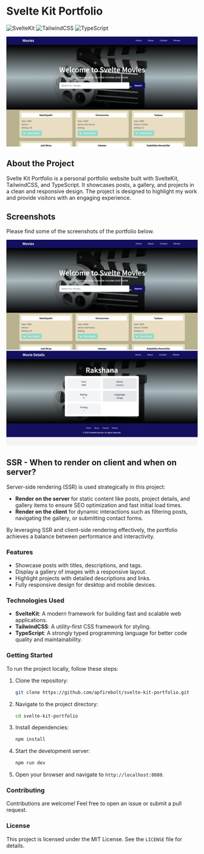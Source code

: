# Svelte Kit Portfolio

![SvelteKit](https://img.shields.io/badge/SvelteKit-4A4A55?style=for-the-badge&logo=svelte&logoColor=FF3E00)
![TailwindCSS](https://img.shields.io/badge/TailwindCSS-38B2AC?style=for-the-badge&logo=tailwind-css&logoColor=white)
![TypeScript](https://img.shields.io/badge/TypeScript-3178C6?style=for-the-badge&logo=typescript&logoColor=white)

![Cover](./screenshots/1.png)

## About the Project

Svelte Kit Portfolio is a personal portfolio website built with SvelteKit, TailwindCSS, and TypeScript. It showcases posts, a gallery, and projects in a clean and responsive design. The project is designed to highlight my work and provide visitors with an engaging experience.

## Screenshots

Please find some of the screenshots of the portfolio below.

![Screenshot 1](./screenshots/1.png)
![Screenshot 2](./screenshots/2.png)

## SSR - When to render on client and when on server?

Server-side rendering (SSR) is used strategically in this project:

- **Render on the server** for static content like posts, project details, and gallery items to ensure SEO optimization and fast initial load times.
- **Render on the client** for dynamic interactions such as filtering posts, navigating the gallery, or submitting contact forms.

By leveraging SSR and client-side rendering effectively, the portfolio achieves a balance between performance and interactivity.

### Features
- Showcase posts with titles, descriptions, and tags.
- Display a gallery of images with a responsive layout.
- Highlight projects with detailed descriptions and links.
- Fully responsive design for desktop and mobile devices.

### Technologies Used
- **SvelteKit**: A modern framework for building fast and scalable web applications.
- **TailwindCSS**: A utility-first CSS framework for styling.
- **TypeScript**: A strongly typed programming language for better code quality and maintainability.

### Getting Started
To run the project locally, follow these steps:
1. Clone the repository:
    ```bash
    git clone https://github.com/apfirebolt/svelte-kit-portfolio.git
    ```
2. Navigate to the project directory:
    ```bash
    cd svelte-kit-portfolio
    ```
3. Install dependencies:
    ```bash
    npm install
    ```
4. Start the development server:
    ```bash
    npm run dev
    ```
5. Open your browser and navigate to `http://localhost:8080`.

### Contributing
Contributions are welcome! Feel free to open an issue or submit a pull request.

### License
This project is licensed under the MIT License. See the `LICENSE` file for details.
